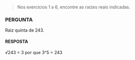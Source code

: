 > Nos exercícios 1 a 6, encontre as raízes reais indicadas.

### PERGUNTA

Raiz quinta de 243.

#### RESPOSTA

√243 = 3 por que 3^5 = 243
